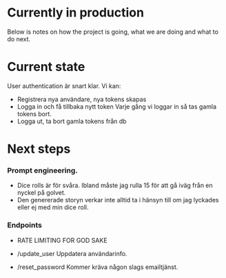 # Currently in production
Below is notes on how the project is going, what we are doing and what to do next.

# Current state
User authentication är snart klar.
Vi kan:
- Registrera nya användare, nya tokens skapas
- Logga in och få tillbaka nytt token
    Varje gång vi loggar in så tas gamla tokens bort.
- Logga ut, ta bort gamla tokens från db


# Next steps

### Prompt engineering.
- Dice rolls är för svåra. Ibland måste jag rulla 15 för att gå iväg från en nyckel på golvet.
- Den genererade storyn verkar inte alltid ta i hänsyn till om jag lyckades eller ej med min dice roll. 

### Endpoints
- RATE LIMITING FOR GOD SAKE

- /update_user
    Uppdatera användarinfo.

- /reset_password
    Kommer kräva någon slags emailtjänst.